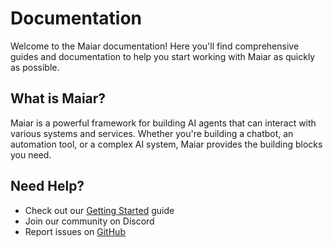 # Documentation

Welcome to the Maiar documentation! Here you'll find comprehensive guides and documentation to help you start working with Maiar as quickly as possible.

## What is Maiar?

Maiar is a powerful framework for building AI agents that can interact with various systems and services. Whether you're building a chatbot, an automation tool, or a complex AI system, Maiar provides the building blocks you need.

## Need Help?

- Check out our [Getting Started](docs/getting-started) guide
- Join our community on Discord
- Report issues on [GitHub](https://github.com/maiar-ai/maiar/issues)
